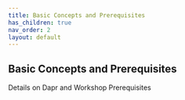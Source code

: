```yaml
---
title: Basic Concepts and Prerequisites
has_children: true
nav_order: 2
layout: default
---
```


## Basic Concepts and Prerequisites

Details on Dapr and Workshop Prerequisites
